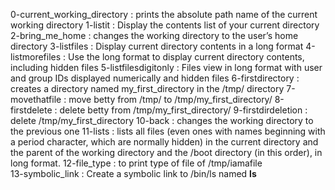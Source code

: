 0-current_working_directory : prints the absolute path name of the current working directory
1-listit : Display the contents list of your current directory
2-bring_me_home : changes the working directory to the user’s home directory
3-listfiles : Display current directory contents in a long format
4-listmorefiles : Use the long format to display current directory contents, including hidden files
5-listfilesdigitonly : Files view in long format with user and group IDs displayed numerically and hidden files
6-firstdirectory :  creates a directory named my_first_directory in the /tmp/ directory
7-movethatfile : move betty from /tmp/ to /tmp/my_first_directory/ 
8-firstdelete : delete betty from /tmp/my_first_directory/ 
9-firstdirdeletion : delete /tmp/my_first_directory 
10-back :  changes the working directory to the previous one 
11-lists :  lists all files (even ones with names beginning with a period character, which are normally hidden) in the current directory and the parent of the working directory and the /boot directory (in this order), in long format.
12-file_type : to print type of file of /tmp/iamafile  
13-symbolic_link : Create a symbolic link to /bin/ls named __ls__ 
